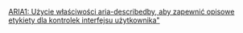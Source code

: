 [ARIA1: Użycie właściwości aria-describedby, aby zapewnić opisowe etykiety dla kontrolek interfejsu użytkownika"](https://www.w3.org/WAI/WCAG22/Techniques/aria/ARIA1)



